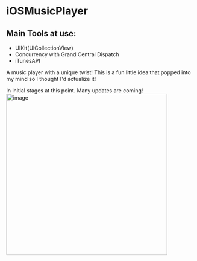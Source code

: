 # iOSMusicPlayer
## Main Tools at use:
  - UIKit(UICollectionView)
  - Concurrency with Grand Central Dispatch
  - iTunesAPI


A music player with a unique twist! This is a fun little idea that popped into my mind so I thought I'd actualize it!

In initial stages at this point. Many updates are coming!
<br>
<img width="427" alt="image" src="https://user-images.githubusercontent.com/18224357/219340776-b0690659-d059-416e-be5d-a396154f5156.png">
